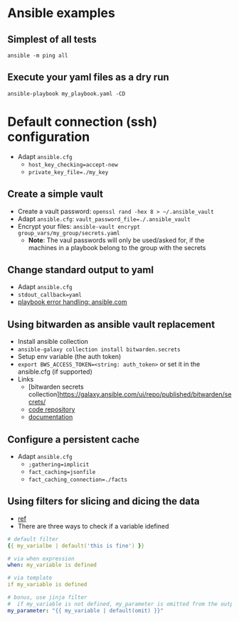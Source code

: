 # Ansible examples

## Simplest of all tests

`ansible -m ping all`

## Execute your yaml files as a dry run

`ansible-playbook my_playbook.yaml -CD`

# Default connection (ssh) configuration

* Adapt `ansible.cfg`
  * `host_key_checking=accept-new`
  * `private_key_file=./my_key`

## Create a simple vault

* Create a vault password: `openssl rand -hex 8 > ~/.ansible_vault`
* Adapt `ansible.cfg`: `vault_password_file=./.ansible_vault`
* Encrypt your files: `ansible-vault encrypt group_vars/my_group/secrets.yaml`
  * **Note**: The vaul passwords will only be used/asked for, if the machines in a playbook belong to the group with the secrets

## Change standard output to yaml

* Adapt `ansible.cfg`
* `stdout_callback=yaml`
* [playbook error handling: ansible.com](https://docs.ansible.com/ansible/latest/playbook_guide/playbooks_error_handling.html)

## Using bitwarden as ansible vault replacement

* Install ansible collection
* `ansible-galaxy collection install bitwarden.secrets`
* Setup env variable (the auth token)
* `export BWS_ACCESS_TOKEN=<string: auth_token>` or set it in the ansible.cfg (if supported)
* Links
  * [bitwarden secrets collection]https://galaxy.ansible.com/ui/repo/published/bitwarden/secrets/
  * [code repository](https://github.com/bitwarden/sm-ansible)
  * [documentation](https://bitwarden.com/products/secrets-manager/)

## Configure a persistent cache

* Adapt `ansible.cfg`
  * `;gathering=implicit`
  * `fact_caching=jsonfile`
  * `fact_caching_connection=./facts`

## Using filters for slicing and dicing the data

* [ref](https://docs.ansible.com/ansible/latest/playbook_guide/playbooks_filters.html)
* There are three ways to check if a variable idefined
```yaml
# default filter
{{ my_varialbe | default('this is fine') }}

# via when expression
when: my_variable is defined

# via template
if my_variable is defined

# bonus, use jinja filter
#  if my_variable is not defined, my_parameter is omitted from the output
my_parameter: "{{ my_variable | default(omit) }}"
```
